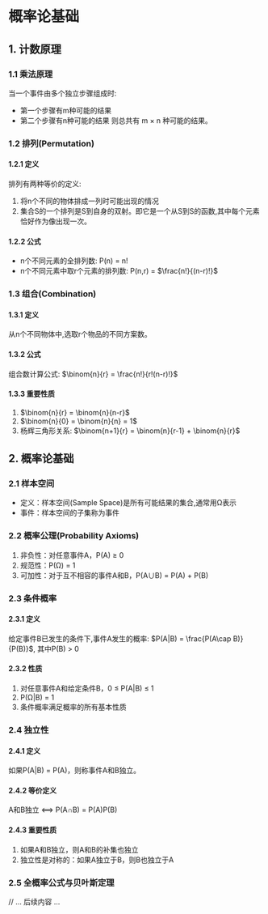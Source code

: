 # 概率论基础

## 1. 计数原理

### 1.1 乘法原理
当一个事件由多个独立步骤组成时:
- 第一个步骤有m种可能的结果
- 第二个步骤有n种可能的结果
则总共有 m × n 种可能的结果。

### 1.2 排列(Permutation)

#### 1.2.1 定义
排列有两种等价的定义:
1. 将n个不同的物体排成一列时可能出现的情况
2. 集合S的一个排列是S到自身的双射。即它是一个从S到S的函数,其中每个元素恰好作为像出现一次。

#### 1.2.2 公式
- n个不同元素的全排列数: P(n) = n!
- n个不同元素中取r个元素的排列数: P(n,r) = $\frac{n!}{(n-r)!}$

### 1.3 组合(Combination)

#### 1.3.1 定义
从n个不同物体中,选取r个物品的不同方案数。

#### 1.3.2 公式
组合数计算公式:
$\binom{n}{r} = \frac{n!}{r!(n-r)!}$

#### 1.3.3 重要性质
1. $\binom{n}{r} = \binom{n}{n-r}$
2. $\binom{n}{0} = \binom{n}{n} = 1$
3. 杨辉三角形关系: $\binom{n+1}{r} = \binom{n}{r-1} + \binom{n}{r}$

## 2. 概率论基础

### 2.1 样本空间
- 定义：样本空间(Sample Space)是所有可能结果的集合,通常用Ω表示
- 事件：样本空间的子集称为事件

### 2.2 概率公理(Probability Axioms)
1. 非负性：对任意事件A，P(A) ≥ 0
2. 规范性：P(Ω) = 1
3. 可加性：对于互不相容的事件A和B，P(A∪B) = P(A) + P(B)

### 2.3 条件概率
#### 2.3.1 定义
给定事件B已发生的条件下,事件A发生的概率:
$P(A|B) = \frac{P(A\cap B)}{P(B)}$, 其中P(B) > 0

#### 2.3.2 性质
1. 对任意事件A和给定条件B，0 ≤ P(A|B) ≤ 1
2. P(Ω|B) = 1
3. 条件概率满足概率的所有基本性质

### 2.4 独立性
#### 2.4.1 定义
如果P(A|B) = P(A)，则称事件A和B独立。

#### 2.4.2 等价定义
A和B独立 ⟺ P(A∩B) = P(A)P(B)

#### 2.4.3 重要性质
1. 如果A和B独立，则A和B的补集也独立
2. 独立性是对称的：如果A独立于B，则B也独立于A

### 2.5 全概率公式与贝叶斯定理
// ... 后续内容 ...